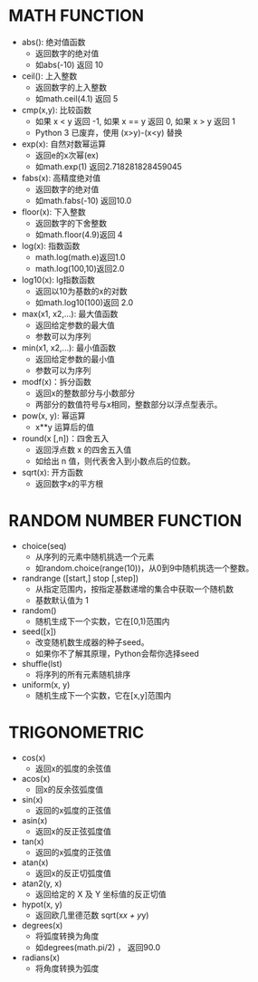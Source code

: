 # **MATH FUNCTION**

- abs(): 绝对值函数
  - 返回数字的绝对值
  - 如abs(-10) 返回 10
- ceil(): 上入整数
  - 返回数字的上入整数
  - 如math.ceil(4.1) 返回 5
- cmp(x,y): 比较函数
  - 如果 x < y 返回 -1, 如果 x == y 返回 0, 如果 x > y 返回 1
  - Python 3 已废弃，使用 (x>y)-(x<y) 替换
- exp(x): 自然对数幂运算
  - 返回e的x次幂(ex)
  - 如math.exp(1) 返回2.718281828459045
- fabs(x): 高精度绝对值
  - 返回数字的绝对值
  - 如math.fabs(-10) 返回10.0
- floor(x): 下入整数
  - 返回数字的下舍整数
  - 如math.floor(4.9)返回 4
- log(x): 指数函数
  - math.log(math.e)返回1.0
  - math.log(100,10)返回2.0
- log10(x): lg指数函数
  - 返回以10为基数的x的对数
  - 如math.log10(100)返回 2.0
- max(x1, x2,...): 最大值函数
  - 返回给定参数的最大值
  - 参数可以为序列
- min(x1, x2,...): 最小值函数
  - 返回给定参数的最小值
  - 参数可以为序列
- modf(x)：拆分函数
  - 返回x的整数部分与小数部分
  - 两部分的数值符号与x相同，整数部分以浮点型表示。
- pow(x, y): 幂运算
  - x**y 运算后的值
- round(x [,n])：四舍五入
  - 返回浮点数 x 的四舍五入值
  - 如给出 n 值，则代表舍入到小数点后的位数。
- sqrt(x): 开方函数
  - 返回数字x的平方根

# **RANDOM NUMBER FUNCTION**
- choice(seq)
  - 从序列的元素中随机挑选一个元素
  - 如random.choice(range(10))，从0到9中随机挑选一个整数。
- randrange ([start,] stop [,step])
  - 从指定范围内，按指定基数递增的集合中获取一个随机数
  - 基数默认值为 1
- random()
  - 随机生成下一个实数，它在[0,1)范围内
- seed([x])
  - 改变随机数生成器的种子seed。
  - 如果你不了解其原理，Python会帮你选择seed
- shuffle(lst)
  - 将序列的所有元素随机排序
- uniform(x, y)
  - 随机生成下一个实数，它在[x,y]范围内

# **TRIGONOMETRIC**
- cos(x)
  - 返回x的弧度的余弦值
- acos(x)
  - 回x的反余弦弧度值
- sin(x)
  - 返回的x弧度的正弦值
- asin(x)
  - 返回x的反正弦弧度值
- tan(x)
  - 返回的x弧度的正弦值
- atan(x)
  - 返回x的反正切弧度值
- atan2(y, x)	
  - 返回给定的 X 及 Y 坐标值的反正切值
- hypot(x, y)
  - 返回欧几里德范数 sqrt(x*x + y*y)
- degrees(x)
  - 将弧度转换为角度
  - 如degrees(math.pi/2) ， 返回90.0
- radians(x)
  - 将角度转换为弧度
